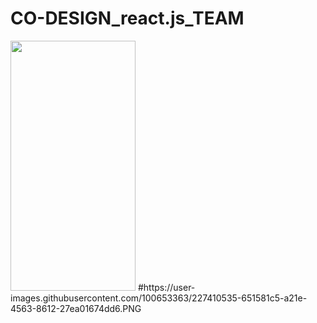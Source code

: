 # CO-DESIGN_react.js_TEAM
<img src="https://user-images.githubusercontent.com/100653363/227410535-651581c5-a21e-4563-8612-27ea01674dd6.PNG" width="200" height="400"/>
#https://user-images.githubusercontent.com/100653363/227410535-651581c5-a21e-4563-8612-27ea01674dd6.PNG
